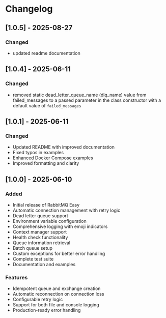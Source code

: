 # Changelog

## [1.0.5] - 2025-08-27

### Changed
- updated readme documentation

## [1.0.4] - 2025-06-11

### Changed
- removed static dead_letter_queue_name (dlq_name) value from failed_messages 
    to a passed parameter in the class constructor with a default value of ```failed_messages```

## [1.0.1] - 2025-06-11

### Changed
- Updated README with improved documentation
- Fixed typos in examples
- Enhanced Docker Compose examples
- Improved formatting and clarity

## [1.0.0] - 2025-06-10

### Added
- Initial release of RabbitMQ Easy
- Automatic connection management with retry logic
- Dead letter queue support
- Environment variable configuration
- Comprehensive logging with emoji indicators
- Context manager support
- Health check functionality
- Queue information retrieval
- Batch queue setup
- Custom exceptions for better error handling
- Complete test suite
- Documentation and examples

### Features
- Idempotent queue and exchange creation
- Automatic reconnection on connection loss
- Configurable retry logic
- Support for both file and console logging
- Production-ready error handling